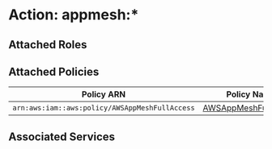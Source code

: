 # Action: appmesh:*

## Attached Roles

## Attached Policies

| Policy ARN | Policy Name |
|------------|-------------|
| `arn:aws:iam::aws:policy/AWSAppMeshFullAccess` | [AWSAppMeshFullAccess](../policies.md#awsappmeshfullaccess) |

## Associated Services

